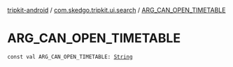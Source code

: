 [tripkit-android](../index.md) / [com.skedgo.tripkit.ui.search](index.md) / [ARG_CAN_OPEN_TIMETABLE](./-a-r-g_-c-a-n_-o-p-e-n_-t-i-m-e-t-a-b-l-e.md)

# ARG_CAN_OPEN_TIMETABLE

`const val ARG_CAN_OPEN_TIMETABLE: `[`String`](https://kotlinlang.org/api/latest/jvm/stdlib/kotlin/-string/index.html)